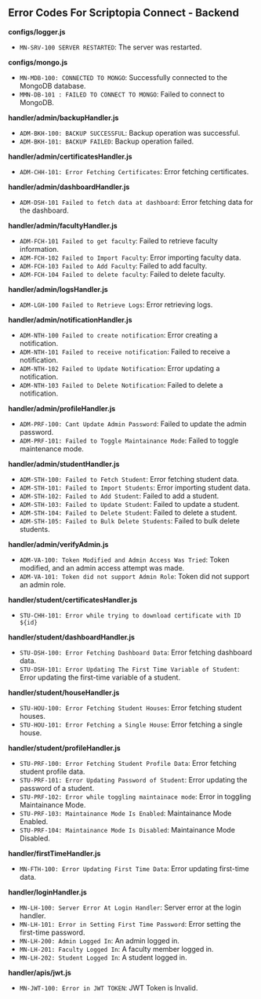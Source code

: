 ## Error Codes For Scriptopia Connect - Backend

**configs/logger.js**
- `MN-SRV-100 SERVER RESTARTED`: The server was restarted.

**configs/mongo.js**
- `MN-MDB-100: CONNECTED TO MONGO`: Successfully connected to the MongoDB database.
- `MMN-DB-101 : FAILED TO CONNECT TO MONGO`: Failed to connect to MongoDB.

**handler/admin/backupHandler.js**
- `ADM-BKH-100: BACKUP SUCCESSFUL`: Backup operation was successful.
- `ADM-BKH-101: BACKUP FAILED`: Backup operation failed.

**handler/admin/certificatesHandler.js**
- `ADM-CHH-101: Error Fetching Certificates`: Error fetching certificates.

**handler/admin/dashboardHandler.js**
- `ADM-DSH-101 Failed to fetch data at dashboard`: Error fetching data for the dashboard.

**handler/admin/facultyHandler.js**
- `ADM-FCH-101 Failed to get faculty`: Failed to retrieve faculty information.
- `ADM-FCH-102 Failed to Import Faculty`: Error importing faculty data.
- `ADM-FCH-103 Failed to Add Faculty`: Failed to add faculty.
- `ADM-FCH-104 Failed to delete faculty`: Failed to delete faculty.

**handler/admin/logsHandler.js**
- `ADM-LGH-100 Failed to Retrieve Logs`: Error retrieving logs.

**handler/admin/notificationHandler.js**
- `ADM-NTH-100 Failed to create notification`: Error creating a notification.
- `ADM-NTH-101 Failed to receive notification`: Failed to receive a notification.
- `ADM-NTH-102 Failed to Update Notification`: Error updating a notification.
- `ADM-NTH-103 Failed to Delete Notification`: Failed to delete a notification.

**handler/admin/profileHandler.js**
- `ADM-PRF-100: Cant Update Admin Password`: Failed to update the admin password.
- `ADM-PRF-101: Failed to Toggle Maintainance Mode`: Failed to toggle maintenance mode.

**handler/admin/studentHandler.js**
- `ADM-STH-100: Failed to Fetch Student`: Error fetching student data.
- `ADM-STH-101: Failed to Import Students`: Error importing student data.
- `ADM-STH-102: Failed to Add Student`: Failed to add a student.
- `ADM-STH-103: Failed to Update Student`: Failed to update a student.
- `ADM-STH-104: Failed to Delete Student`: Failed to delete a student.
- `ADM-STH-105: Failed to Bulk Delete Students`: Failed to bulk delete students.

**handler/admin/verifyAdmin.js**
- `ADM-VA-100: Token Modified and Admin Access Was Tried`: Token modified, and an admin access attempt was made.
- `ADM-VA-101: Token did not support Admin Role`: Token did not support an admin role.

**handler/student/certificatesHandler.js**
- `STU-CHH-101: Error while trying to download certificate with ID ${id}`

**handler/student/dashboardHandler.js**
- `STU-DSH-100: Error Fetching Dashboard Data`: Error fetching dashboard data.
- `STU-DSH-101: Error Updating The First Time Variable of Student`: Error updating the first-time variable of a student.

**handler/student/houseHandler.js**
- `STU-HOU-100: Error Fetching Student Houses`: Error fetching student houses.
- `STU-HOU-101: Error Fetching a Single House`: Error fetching a single house.

**handler/student/profileHandler.js**
- `STU-PRF-100: Error Fetching Student Profile Data`: Error fetching student profile data.
- `STU-PRF-101: Error Updating Password of Student`: Error updating the password of a student.
- `STU-PRF-102: Error while toggling maintainace mode`: Error in toggling Maintainance Mode.
- `STU-PRF-103: Maintainance Mode Is Enabled`: Maintainance Mode Enabled.
- `STU-PRF-104: Maintainance Mode Is Disabled`: Maintainance Mode Disabled.

**handler/firstTimeHandler.js**
- `MN-FTH-100: Error Updating First Time Data`: Error updating first-time data.

**handler/loginHandler.js**
- `MN-LH-100: Server Error At Login Handler`: Server error at the login handler.
- `MN-LH-101: Error in Setting First Time Password`: Error setting the first-time password.
- `MN-LH-200: Admin Logged In`: An admin logged in.
- `MN-LH-201: Faculty Logged In`: A faculty member logged in.
- `MN-LH-202: Student Logged In`: A student logged in.

**handler/apis/jwt.js**
- `MN-JWT-100: Error in JWT TOKEN`: JWT Token is Invalid.